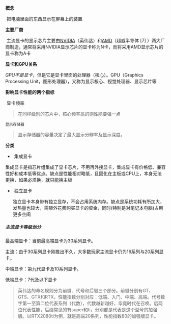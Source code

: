 **概念**

​	把电脑里面的东西显示在屏幕上的装置

**主要厂商**

​	主流显卡的显示芯片主要由[NVIDIA](https://baike.baidu.com/item/NVIDIA/325313)（英伟达）和[AMD](https://baike.baidu.com/item/AMD/5905)（超威半导体 [7] ）两大厂商制造，通常将采用NVIDIA显示芯片的显卡称为N卡，而将采用AMD显示芯片的显卡称为A卡

**显卡和GPU关系**

​	*GPU不是显卡*，但是它是显卡里面的处理器（核心）。GPU（Graphics Processing Unit，图形处理器），又称为显示核心、视觉处理器、显示芯片等

**影响显卡性能的两个指标**

​	显卡频率

> 在同样级别的芯片中，核心频率高的则性能要强一点

 	显示存储器

> 显示存储器的容量决定了最大显示分辨率及显示深度。

**分类**

- ​	集成显卡

​		集成显卡是指芯片组集成了显卡芯片，不用再外接显卡，集成显卡有价格低、兼容性好和成本低等优点。缺点是性能相对略低，且固化在主板或CPU上，本身无法更换，如果必须换，就只能换主板

- ​    独立显卡

  独立显卡本身带有独立显存，不会占用系统内存。缺点是系统功耗有所加大，发热量也较大，需额外花费购买显卡的资金，同时(特别是对笔记本电脑)占用更多空间

##### 主流显卡等级划分

最高端显卡：当前最高端显卡为30系列显卡。

主流：由于30系列显卡刚推出不久，大多数玩家主流显卡仍为16系列与20系列显卡。

中端显卡：第九代显卡及10系列显卡。

低端显卡：7代及以下显卡

> 英伟达的命名规则分为前缀、代号和后缀三个部分。前缀分别有GT、GTS、GTX和RTX，性能指数分别对应：低端、入门、中端、高端。代号数字第一至第二位代表系列（代数），代数越新越好，毕竟时代在召唤。后两位代表性能，后缀常见的有super和ti，分别都是代表是这个型号的加强版。以RTX2080ti为例，就是高端20系列，性能指数80的加强版显卡。